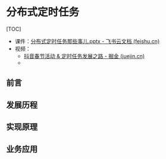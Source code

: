 # 分布式定时任务
[TOC]

- 课件：[⁡‬﻿⁡⁢⁣‬﻿⁢‍⁣‬⁡﻿⁡‬⁡‬﻿‌⁢⁢﻿⁤‍⁤⁡⁤⁢⁣⁣⁤分布式定时任务那些事儿.pptx - 飞书云文档 (feishu.cn)](https://bytedance.feishu.cn/file/boxcn5rQn9Mc3SocB22Aph3kKMe)
- 视频：
  - [抖音春节活动 & 定时任务发展之路 - 掘金 (juejin.cn)](https://juejin.cn/course/bytetech/7142834860837568520/section/7142834941196238861)
  - 


## 前言









## 发展历程









## 实现原理







## 业务应用